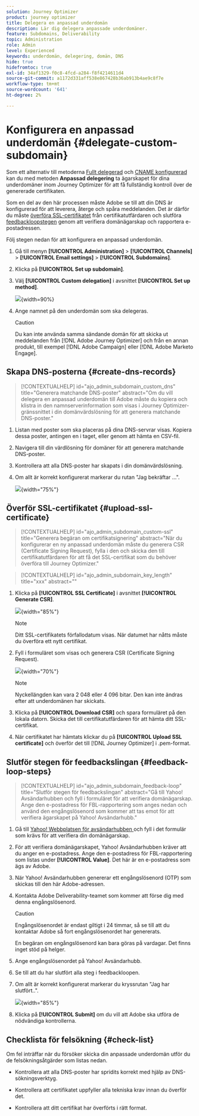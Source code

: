 ```yaml
---
solution: Journey Optimizer
product: journey optimizer
title: Delegera en anpassad underdomän
description: Lär dig delegera anpassade underdomäner.
feature: Subdomains, Deliverability
topic: Administration
role: Admin
level: Experienced
keywords: underdomän, delegering, domän, DNS
hide: true
hidefromtoc: true
exl-id: 34af1329-f0c8-4fcd-a284-f8f4214611d4
source-git-commit: a1172d331aff538e867428b36ab913b4ae9c8f7e
workflow-type: tm+mt
source-wordcount: '641'
ht-degree: 2%

---
```


# Konfigurera en anpassad underdomän {#delegate-custom-subdomain}

Som ett alternativ till metoderna [Fullt delegerad](about-subdomain-delegation.md#full-subdomain-delegation) och [CNAME konfigurerad](about-subdomain-delegation.md#cname-subdomain-delegation) kan du med metoden **Anpassad delegering** ta ägarskapet för dina underdomäner inom Journey Optimizer för att få fullständig kontroll över de genererade certifikaten.

Som en del av den här processen måste Adobe se till att din DNS är konfigurerad för att leverera, återge och spåra meddelanden. Det är därför du måste [överföra SSL-certifikatet](#upload-ssl-certificate) från certifikatutfärdaren och slutföra [feedbackloopstegen](#feedback-loop-steps) genom att verifiera domänägarskap och rapportera e-postadressen.

Följ stegen nedan för att konfigurera en anpassad underdomän.

1. Gå till menyn **[!UICONTROL Administration]** > **[!UICONTROL Channels]** > **[!UICONTROL Email settings]** > **[!UICONTROL Subdomains]**.

1. Klicka på **[!UICONTROL Set up subdomain]**.

1. Välj **[!UICONTROL Custom delegation]** i avsnittet **[!UICONTROL Set up method]**.

   ![](assets/subdomain-method-custom.png){width=90%}

1. Ange namnet på den underdomän som ska delegeras.

   >[!CAUTION]
   >
   >Du kan inte använda samma sändande domän för att skicka ut meddelanden från [!DNL Adobe Journey Optimizer] och från en annan produkt, till exempel [!DNL Adobe Campaign] eller [!DNL Adobe Marketo Engage].

## Skapa DNS-posterna {#create-dns-records}

>[!CONTEXTUALHELP]
>id="ajo_admin_subdomain_custom_dns"
>title="Generera matchande DNS-poster"
>abstract="Om du vill delegera en anpassad underdomän till Adobe måste du kopiera och klistra in den namnserverinformation som visas i Journey Optimizer-gränssnittet i din domänvärdslösning för att generera matchande DNS-poster."

1. Listan med poster som ska placeras på dina DNS-servrar visas. Kopiera dessa poster, antingen en i taget, eller genom att hämta en CSV-fil.

1. Navigera till din värdlösning för domäner för att generera matchande DNS-poster.

1. Kontrollera att alla DNS-poster har skapats i din domänvärdslösning.

1. Om allt är korrekt konfigurerat markerar du rutan &quot;Jag bekräftar ...&quot;.

   ![](assets/subdomain-custom-submit.png){width="75%"}

## Överför SSL-certifikatet {#upload-ssl-certificate}

>[!CONTEXTUALHELP]
>id="ajo_admin_subdomain_custom-ssl"
>title="Generera begäran om certifikatsignering"
>abstract="När du konfigurerar en ny anpassad underdomän måste du generera CSR (Certificate Signing Request), fylla i den och skicka den till certifikatutfärdaren för att få det SSL-certifikat som du behöver överföra till Journey Optimizer."

>[!CONTEXTUALHELP]
>id="ajo_admin_subdomain_key_length"
>title="xxx"
>abstract=""

1. Klicka på **[!UICONTROL SSL Certificate]** i avsnittet **[!UICONTROL Generate CSR]**.

   ![](assets/subdomain-custom-ssl-certificate.png){width="85%"}

   >[!NOTE]
   >
   >Ditt SSL-certifikatets förfallodatum visas. När datumet har nåtts måste du överföra ett nytt certifikat.

1. Fyll i formuläret som visas och generera CSR (Certificate Signing Request).

   ![](assets/subdomain-custom-generate-csr.png){width="70%"}

   >[!NOTE]
   >
   >Nyckellängden kan vara 2 048 eller 4 096 bitar. Den kan inte ändras efter att underdomänen har skickats.

1. Klicka på **[!UICONTROL Download CSR]** och spara formuläret på den lokala datorn. Skicka det till certifikatutfärdaren för att hämta ditt SSL-certifikat.

1. När certifikatet har hämtats klickar du på **[!UICONTROL Upload SSL certificate]** och överför det till [!DNL Journey Optimizer] i .pem-format.

## Slutför stegen för feedbackslingan {#feedback-loop-steps}

>[!CONTEXTUALHELP]
>id="ajo_admin_subdomain_feedback-loop"
>title="Slutför stegen för feedbackslingan"
>abstract="Gå till Yahoo! Avsändarhubben och fyll i formuläret för att verifiera domänägarskap. Ange den e-postadress för FBL-rapportering som anges nedan och använd den engångslösenord som kommer att tas emot för att verifiera ägarskapet på Yahoo! Avsändarhubb."

1. Gå till [Yahoo! Webbplatsen för avsändarhubben ](https://senders.yahooinc.com/) och fyll i det formulär som krävs för att verifiera din domänägarskap.

1. För att verifiera domänägarskapet, Yahoo! Avsändarhubben kräver att du anger en e-postadress. Ange den e-postadress för FBL-rapportering som listas under **[!UICONTROL Value]**. Det här är en e-postadress som ägs av Adobe.

1. När Yahoo! Avsändarhubben genererar ett engångslösenord (OTP) som skickas till den här Adobe-adressen.

1. Kontakta Adobe Deliverability-teamet som kommer att förse dig med denna engångslösenord. <!--Specify how to reach out + any information that customer should share in the request to deliverability team to get access to the right OTP-->

   >[!CAUTION]
   >
   >Engångslösenordet är endast giltigt i 24 timmar, så se till att du kontaktar Adobe så fort engångslösenordet har genererats. <!--TBC?-->
   >
   >En begäran om engångslösenord kan bara göras på vardagar. Det finns inget stöd på helger. <!--Add times + timezone-->

1. Ange engångslösenordet på Yahoo! Avsändarhubb.

1. Se till att du har slutfört alla steg i feedbackloopen.

1. Om allt är korrekt konfigurerat markerar du kryssrutan &quot;Jag har slutfört..&quot;.

   ![](assets/subdomain-custom-feedback-loop.png){width="85%"}

1. Klicka på **[!UICONTROL Submit]** om du vill att Adobe ska utföra de nödvändiga kontrollerna.

## Checklista för felsökning {#check-list}

Om fel inträffar när du försöker skicka din anpassade underdomän utför du de felsökningsåtgärder som listas nedan.

* Kontrollera att alla DNS-poster har spridits korrekt med hjälp av DNS-sökningsverktyg.

* Kontrollera att certifikatet uppfyller alla tekniska krav innan du överför det.

* Kontrollera att ditt certifikat har överförts i rätt format.

